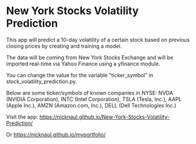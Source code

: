 # New York Stocks Volatility Prediction

This app will predict a 10-day volatility of a certain stock based on previous closing prices by creating and training a model.

The data will be coming from New York Stocks Exchange and will be imported real-time via Yahoo Finance using a yfinance module.

You can change the value for the variable "ticker_symbol" in stock_volatility_prediction.py. 

Below are some ticker/symbols of known companies in NYSE:
NVDA (NVIDIA Corporation), INTC (Intel Corporation), TSLA (Tesla, Inc.), AAPL (Apple Inc.), AMZN (Amazon.com, Inc.), DELL (Dell Technologies Inc.)

Visit the app: https://nicknaul.github.io/New-York-Stocks-Volatility-Prediction/

Or https://nicknaul.github.io/myportfolio/
